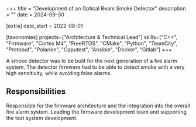 +++
title = "Development of an Optical Beam Smoke Detector"
description = ""
date = 2024-09-30

[extra]
date_start = 2022-08-01

[taxonomies]
projects=["Architecture & Technical Lead"]
skills=["C++", "Firmware", "Cortex M4", "FreeRTOS", "CMake", "Python", "TeamCity", "Protobuf", "Polarion", "Cpputest", "Ansible", "Docker", "Gitlab"]
+++

A smoke detector was to be built for the next generation of a fire
alarm system. The detector firmware had to be able to detect smoke
with a very high sensitivity, while avoiding false alarms.

## Responsibilities
Responsible for the firmware architecture and the
integration into the overall fire alarm system. Leading the firmware
development team and supporting the test system development.